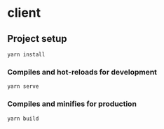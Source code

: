 # client

## Project setup
```
yarn install
```
### Compiles and hot-reloads for development
```
yarn serve
```

### Compiles and minifies for production
```
yarn build
